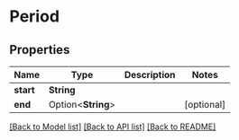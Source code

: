 # Period

## Properties

Name | Type | Description | Notes
------------ | ------------- | ------------- | -------------
**start** | **String** |  | 
**end** | Option<**String**> |  | [optional]

[[Back to Model list]](../README.md#documentation-for-models) [[Back to API list]](../README.md#documentation-for-api-endpoints) [[Back to README]](../README.md)


